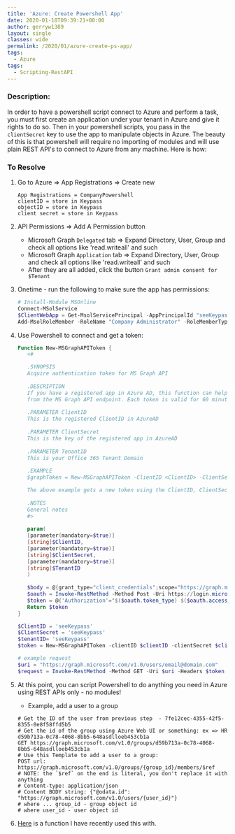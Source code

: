 ```yaml
---
title: 'Azure: Create Powershell App'
date: 2020-01-18T09:39:21+00:00
author: gerryw1389
layout: single
classes: wide
permalink: /2020/01/azure-create-ps-app/
tags:
  - Azure
tags:
  - Scripting-RestAPI
---
```

<!--more-->

### Description:

In order to have a powershell script connect to Azure and perform a task, you must first create an application under your tenant in Azure and give it rights to do so. Then in your powershell scripts, you pass in the `clientSecret` key to use the app to manipulate objects in Azure. The beauty of this is that powershell will require no importing of modules and will use plain REST API's to connect to Azure from any machine. Here is how:

### To Resolve

1. Go to Azure => App Registrations => Create new

   ```escape
   App Registrations = CompanyPowershell
   clientID = store in Keypass
   objectID = store in Keypass
   client secret = store in Keypass
   ```

2. API Permissions => Add A Permission button
   - Microsoft Graph `Delegated` tab => Expand Directory, User, Group and check all options like 'read.writeall' and such
   - Microsoft Graph `Application` tab => Expand Directory, User, Group and check all options like 'read.writeall' and such
   - After they are all added, click the button `Grant admin consent for $Tenant`

3. Onetime - run the following to make sure the app has permissions:

   ```powershell
   # Install-Module MSOnline
   Connect-MSolService
   $ClientWebApp = Get-MsolServicePrincipal -AppPrincipalId "seeKeypassObjectID"
   Add-MsolRoleMember -RoleName "Company Administrator" -RoleMemberType ServicePrincipal -RoleMemberObjectId $ClientWebApp.objectID
   ```

4. Use Powershell to connect and get a token:

   ```powershell
   Function New-MSGraphAPIToken {
      <#
   
      .SYNOPSIS
      Acquire authentication token for MS Graph API
      
      .DESCRIPTION
      If you have a registered app in Azure AD, this function can help you get the authentication token
      from the MS Graph API endpoint. Each token is valid for 60 minutes.
      
      .PARAMETER ClientID
      This is the registered ClientID in AzureAD
      
      .PARAMETER ClientSecret
      This is the key of the registered app in AzureAD
      
      .PARAMETER TenantID
      This is your Office 365 Tenant Domain
      
      .EXAMPLE
      $graphToken = New-MSGraphAPIToken -ClientID <ClientID> -ClientSecret <ClientSecret> -TenantID <TenantID>
   
      The above example gets a new token using the ClientID, ClientSecret and TenantID combination
      
      .NOTES
      General notes
      #>
      
      param(
      [parameter(mandatory=$true)]
      [string]$ClientID,
      [parameter(mandatory=$true)]
      [string]$ClientSecret,
      [parameter(mandatory=$true)]
      [string]$TenantID
      )
      
      $body = @{grant_type="client_credentials";scope="https://graph.microsoft.com/.default";client_id=$ClientID;client_secret=$ClientSecret}
      $oauth = Invoke-RestMethod -Method Post -Uri https://login.microsoftonline.com/$TenantID/oauth2/v2.0/token -Body $body
      $token = @{'Authorization'="$($oauth.token_type) $($oauth.access_token)"}    
      Return $token
   }

   $ClientID = 'seeKeypass'
   $ClientSecret = 'seeKeypass'
   $tenantID= 'seeKeypass'
   $token = New-MSGraphAPIToken -clientID $clientID -clientSecret $clientSecret -tenantID $tenantID

   # example request
   $uri = "https://graph.microsoft.com/v1.0/users/email@domain.com"
   $request = Invoke-RestMethod -Method GET -Uri $uri -Headers $token
   ```

5. At this point, you can script Powershell to do anything you need in Azure using REST APIs only - no modules!

   - Example, add a user to a group

   ```escape
   # Get the ID of the user from previous step  - 7fe12cec-4355-42f5-8355-0e8f58ffd5b5
   # Get the id of the group using Azure Web UI or something: ex => HR d59b713a-0c78-4068-8bb5-648asdlloeb453cb1a
   GET https://graph.microsoft.com/v1.0/groups/d59b713a-0c78-4068-8bb5-648asdlloeb453cb1a
   # Use this Template to add a user to a group:
   POST url: https://graph.microsoft.com/v1.0/groups/{group_id}/members/$ref
   # NOTE: the `$ref` on the end is literal, you don't replace it with anything
   # Content-type: application/json
   # Content BODY string: {"@odata.id": "https://graph.microsoft.com/v1.0/users/{user_id}"}
   # where ... group_id - group object id
   # where user_id - user object id
   ```

6. [Here](https://github.com/gerryw1389/powershell/blob/main/gwNetworking/Public/Add-AzUserToAzGroup.ps1) is a function I have recently used this with.

